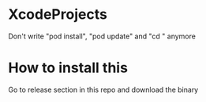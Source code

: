 # XcodeProjects
Don't write "pod install", "pod update" and "cd <your project>" anymore
  
# How to install this
Go to release section in this repo and download the binary
